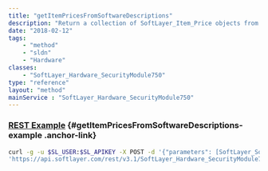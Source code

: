 ```yaml
---
title: "getItemPricesFromSoftwareDescriptions"
description: "Return a collection of SoftLayer_Item_Price objects from a collection of SoftLayer_Software_Description"
date: "2018-02-12"
tags:
    - "method"
    - "sldn"
    - "Hardware"
classes:
    - "SoftLayer_Hardware_SecurityModule750"
type: "reference"
layout: "method"
mainService : "SoftLayer_Hardware_SecurityModule750"
---
```


### [REST Example](#getItemPricesFromSoftwareDescriptions-example) <a href="/article/rest/"><i class="fas fa-question"></i></a> {#getItemPricesFromSoftwareDescriptions-example .anchor-link} 
```bash
curl -g -u $SL_USER:$SL_APIKEY -X POST -d '{"parameters": [SoftLayer_Software_Description, boolean, boolean]}' \
'https://api.softlayer.com/rest/v3.1/SoftLayer_Hardware_SecurityModule750/{SoftLayer_Hardware_SecurityModule750ID}/getItemPricesFromSoftwareDescriptions'
```
